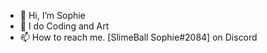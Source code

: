 - 👋 Hi, I’m Sophie
- 👀 I do Coding and Art
- 📫 How to reach me. [SlimeBall Sophie#2084] on Discord

<!---
Yuzi1221/Yuzi1221 is a ✨ special ✨ repository because its `README.md` (this file) appears on your GitHub profile.
You can click the Preview link to take a look at your changes.
--->
